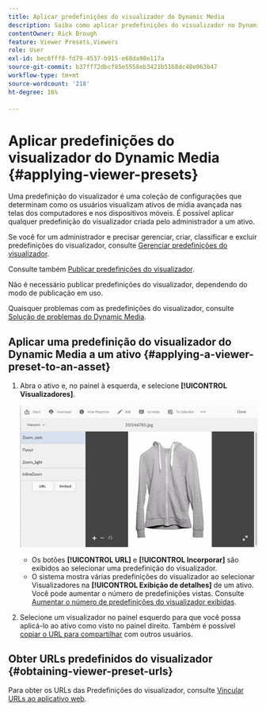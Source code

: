 ```yaml
---
title: Aplicar predefinições do visualizador do Dynamic Media
description: Saiba como aplicar predefinições do visualizador no Dynamic Media.
contentOwner: Rick Brough
feature: Viewer Presets,Viewers
role: User
exl-id: bec6fff8-fd79-4537-b915-e68da98e117a
source-git-commit: b37ff72dbcf85e5558eb3421b5168dc48e063b47
workflow-type: tm+mt
source-wordcount: '218'
ht-degree: 16%

---
```


# Aplicar predefinições do visualizador do Dynamic Media {#applying-viewer-presets}

Uma predefinição do visualizador é uma coleção de configurações que determinam como os usuários visualizam ativos de mídia avançada nas telas dos computadores e nos dispositivos móveis. É possível aplicar qualquer predefinição do visualizador criada pelo administrador a um ativo.

Se você for um administrador e precisar gerenciar, criar, classificar e excluir predefinições do visualizador, consulte [Gerenciar predefinições do visualizador](managing-viewer-presets.md).

Consulte também [Publicar predefinições do visualizador](managing-viewer-presets.md#publishing-viewer-presets).

Não é necessário publicar predefinições do visualizador, dependendo do modo de publicação em uso.

Quaisquer problemas com as predefinições do visualizador, consulte [Solução de problemas do Dynamic Media](troubleshoot-dm.md#viewers).

## Aplicar uma predefinição do visualizador do Dynamic Media a um ativo {#applying-a-viewer-preset-to-an-asset}

1. Abra o ativo e, no painel à esquerda, e selecione **[!UICONTROL Visualizadores]**.

   ![chlimage_1-104](assets/chlimage_1-104.png)

   * Os botões **[!UICONTROL URL]** e **[!UICONTROL Incorporar]** são exibidos ao selecionar uma predefinição do visualizador.
   * O sistema mostra várias predefinições do visualizador ao selecionar Visualizadores na **[!UICONTROL Exibição de detalhes]** de um ativo. Você pode aumentar o número de predefinições vistas. Consulte [Aumentar o número de predefinições do visualizador exibidas](managing-viewer-presets.md).

1. Selecione um visualizador no painel esquerdo para que você possa aplicá-lo ao ativo como visto no painel direito. Também é possível [copiar o URL para compartilhar](linking-urls-to-yourwebapplication.md) com outros usuários.

## Obter URLs predefinidos do visualizador {#obtaining-viewer-preset-urls}

Para obter os URLs das Predefinições do visualizador, consulte [Vincular URLs ao aplicativo web](linking-urls-to-yourwebapplication.md).
